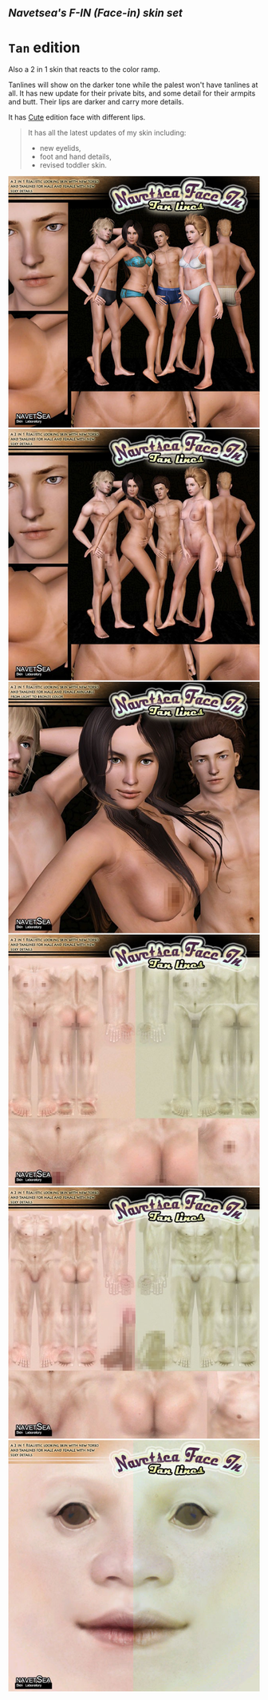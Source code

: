 ## _Navetsea's F-IN (Face-in) skin set_
# `Tan` edition

Also a 2 in 1 skin that reacts to the color ramp.

Tanlines will show on the darker tone while the palest won't have tanlines at all. It has new update for their private bits, and some detail for their armpits and butt. Their lips are darker and carry more details.

It has [Cute](/mods/11%20Cute) edition face with different lips.

> It has all the latest updates of my skin including:
> * new eyelids,
> * foot and hand details,
> * revised toddler skin.

![Tan-0](/_PREVIEW/12%20Tan-0.jpg)
![Tan-1](/_PREVIEW/12%20Tan-1.jpg)
![Tan-2](/_PREVIEW/12%20Tan-2.jpg)
![Tan-3](/_PREVIEW/12%20Tan-3.jpg)
![Tan-4](/_PREVIEW/12%20Tan-4.jpg)
![Tan-5](/_PREVIEW/12%20Tan-5.jpg)
